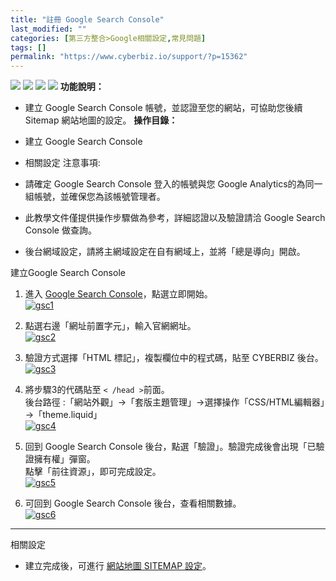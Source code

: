 ```yaml
---
title: "註冊 Google Search Console"
last_modified: ""
categories: [第三方整合>Google相關設定,常見問題]
tags: []
permalink: "https://www.cyberbiz.io/support/?p=15362"
---
```


![](https://www.cyberbiz.io/support/wp-content/uploads/適用站別.png)
[![](https://www.cyberbiz.io/support/wp-content/uploads/台灣站.png)](https://www.cyberbiz.io/support/?page_id=2490)
[![](https://www.cyberbiz.io/support/wp-content/uploads/北美站.png)](https://www.cyberbiz.io/support/?page_id=9206)
[![](https://www.cyberbiz.io/support/wp-content/uploads/日本站.png)](https://www.cyberbiz.io/support/?page_id=33456)
**功能說明：**  

* 建立 Google Search Console 帳號，並認證至您的網站，可協助您後續 Sitemap 網站地圖的設定。
**操作目錄：**

* 建立 Google Search Console 
* 相關設定
注意事項:  

* 請確定 Google Search Console 登入的帳號與您 Google Analytics的為同一組帳號，並確保您為該帳號管理者。
* 此教學文件僅提供操作步驟做為參考，詳細認證以及驗證請洽 Google Search Console 做查詢。
* 後台網域設定，請將主網域設定在自有網域上，並將「總是導向」開啟。

建立Google Search Console

1. 進入 [Google Search Console](https://search.google.com/search-console/about
)，點選立即開始。  
[![gsc1](https://www.cyberbiz.io/support/wp-content/uploads/Google-search-console註冊01.png)](https://www.cyberbiz.io/support/wp-content/uploads/Google-search-console註冊01.png)



2. 點選右邊「網址前置字元」，輸入官網網址。  
[![gsc2](https://www.cyberbiz.io/support/wp-content/uploads/Google-search-console註冊02.png)](https://www.cyberbiz.io/support/wp-content/uploads/Google-search-console註冊02.png)



3. 驗證方式選擇「HTML 標記」，複製欄位中的程式碼，貼至 CYBERBIZ 後台。  
[![gsc3](https://www.cyberbiz.io/support/wp-content/uploads/Google-search-console註冊03.png)](https://www.cyberbiz.io/support/wp-content/uploads/Google-search-console註冊03.png)



4. 將步驟3的代碼貼至 `< /head >`前面。  
後台路徑 :「網站外觀」→「套版主題管理」→選擇操作「CSS/HTML編輯器」→「theme.liquid」  
[![gsc4](https://www.cyberbiz.io/support/wp-content/uploads/Google-search-console註冊04.png)](https://www.cyberbiz.io/support/wp-content/uploads/Google-search-console註冊04.png)



5. 回到 Google Search Console 後台，點選「驗證」。驗證完成後會出現「已驗證擁有權」彈窗。  
點擊「前往資源」，即可完成設定。  
[![gsc5](https://www.cyberbiz.io/support/wp-content/uploads/Google-search-console註冊05.png)](https://www.cyberbiz.io/support/wp-content/uploads/Google-search-console註冊05.png)



6. 可回到 Google Search Console 後台，查看相關數據。   
[![gsc6](https://www.cyberbiz.io/support/wp-content/uploads/Google-search-console註冊06.png)](https://www.cyberbiz.io/support/wp-content/uploads/Google-search-console註冊06.png)



* * *


相關設定

* 建立完成後，可進行 [ 網站地圖 SITEMAP 設定](https://www.cyberbiz.io/support/?p=3807)。

